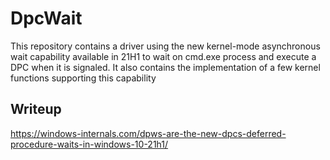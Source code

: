 # DpcWait
This repository contains a driver using the new kernel-mode asynchronous wait capability available in 21H1 to wait on cmd.exe process and execute a DPC when it is signaled.
It also contains the implementation of a few kernel functions supporting this capability

## Writeup
https://windows-internals.com/dpws-are-the-new-dpcs-deferred-procedure-waits-in-windows-10-21h1/
